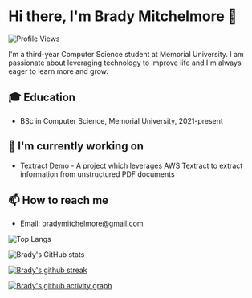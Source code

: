 # Hi there, I'm Brady Mitchelmore 👋

![Profile Views](https://komarev.com/ghpvc/?username=Bmitch44)

I'm a third-year Computer Science student at Memorial University. I am passionate about leveraging technology to improve life and I'm always eager to learn more and grow.

## 🎓 Education

- BSc in Computer Science, Memorial University, 2021-present

## 🌱 I'm currently working on

- [Textract Demo](https://github.com/Bmitch44/textract-demo.git) - A project which leverages AWS Textract to extract information from unstructured PDF documents

## 📫 How to reach me

- Email: bradymitchelmore@gmail.com

![Top Langs](https://github-readme-stats.vercel.app/api/top-langs/?username=Bmitch44)

![Brady's GitHub stats](https://github-readme-stats.vercel.app/api?username=Bmitch44&show_icons=true&theme=radical)

[![Brady's github streak](https://github-readme-streak-stats.herokuapp.com/?user=Bmitch44&theme=radical)](https://github.com/DenverCoder1/github-readme-streak-stats)

[![Brady's github activity graph](https://github-readme-activity-graph.vercel.app/graph?username=Bmitch44&theme=dracula)](https://github.com/ashutosh00710/github-readme-activity-graph)
